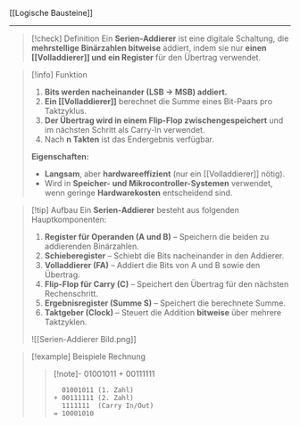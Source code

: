 [[Logische Bausteine]]

---

> [!check] Definition
> Ein **Serien-Addierer** ist eine digitale Schaltung, die **mehrstellige Binärzahlen bitweise** addiert, indem sie nur **einen [[Volladdierer]] und ein Register** für den Übertrag verwendet.

> [!info] Funktion
> 1. **Bits werden nacheinander (LSB → MSB) addiert.**
> 2. **Ein [[Volladdierer]]** berechnet die Summe eines Bit-Paars pro Taktzyklus.
> 3. **Der Übertrag wird in einem Flip-Flop zwischengespeichert** und im nächsten Schritt als Carry-In verwendet.
> 4. Nach **n Takten** ist das Endergebnis verfügbar.
> 
> **Eigenschaften:**
> - **Langsam**, aber **hardwareeffizient** (nur ein [[Volladdierer]] nötig).
> - Wird in **Speicher- und Mikrocontroller-Systemen** verwendet, wenn geringe **Hardwarekosten** entscheidend sind.

> [!tip] Aufbau
> Ein **Serien-Addierer** besteht aus folgenden Hauptkomponenten:
> 1. **Register für Operanden (A und B)** – Speichern die beiden zu addierenden Binärzahlen.
> 2. **Schieberegister** – Schiebt die Bits nacheinander in den Addierer.
> 3. **Volladdierer (FA)** – Addiert die Bits von A und B sowie den Übertrag.
> 4. **Flip-Flop für Carry (C)** – Speichert den Übertrag für den nächsten Rechenschritt.
> 5. **Ergebnisregister (Summe S)** – Speichert die berechnete Summe.
> 6. **Taktgeber (Clock)** – Steuert die Addition **bitweise** über mehrere Taktzyklen.
>
> ![[Serien-Addierer Bild.png]]

> [!example] Beispiele Rechnung
>> [!note]- 01001011 + 00111111
>> ```
>>   01001011 (1. Zahl)
>> + 00111111 (2. Zahl)
>>   1111111  (Carry In/Out)
>> = 10001010
